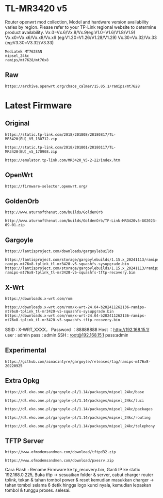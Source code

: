 # TL-MR3420 v5
Router openwrt mod collection, Model and hardware version availability varies by region. Please refer to your TP-Link regional website to determine product availability.
Vx.0=Vx.6/Vx.8/Vx.9(eg:V1.0=V1.6/V1.8/V1.9)
Vx.x0=Vx.x6/Vx.x8/Vx.x9 (eg:V1.20=V1.26/V1.28/V1.29)
Vx.30=Vx.32/Vx.33 (eg:V3.30=V3.32/V3.33)
```
Mediatek MT7628AN
mipsel_24kc
ramips/mt7628/mt76x8
```
## Raw
```
https://archive.openwrt.org/chaos_calmer/15.05.1/ramips/mt7628
```
# Latest Firmware
## Original
```
https://static.tp-link.com/2018/201808/20180817/TL-MR3420(EU)_V5_180712.zip

https://static.tp-link.com/2018/201801/20180117/TL-MR3420(EU)_v5_170908.zip

https://emulator.tp-link.com/MR3420_V5-2-22/index.htm
```
## OpenWrt
```
https://firmware-selector.openwrt.org/
```
## GoldenOrb
```
http://www.aturnofthenut.com/builds/GoldenOrb

http://www.aturnofthenut.com/builds/GoldenOrb/TP-Link-MR3420v5-GO2023-09-01.zip
```
## Gargoyle
```
https://lantisproject.com/downloads/gargoylebuilds

https://lantisproject.com/storage/gargoylebuilds/1.15.x_20241113/ramips/gargoyle_1.15.x-ramips-mt76x8-tplink_tl-mr3420-v5-squashfs-sysupgrade.bin
https://lantisproject.com/storage/gargoylebuilds/1.15.x_20241113/ramips/gargoyle_1.15.x-ramips-mt76x8-tplink_tl-mr3420-v5-squashfs-tftp-recovery.bin
```
## X-Wrt
```
https://downloads.x-wrt.com/rom

https://downloads.x-wrt.com/rom/x-wrt-24.04-b202411262136-ramips-mt76x8-tplink_tl-mr3420-v5-squashfs-sysupgrade.bin
https://downloads.x-wrt.com/rom/x-wrt-24.04-b202411262136-ramips-mt76x8-tplink_tl-mr3420-v5-squashfs-tftp-recovery.bin
```
SSID : X-WRT_XXXX， Password ：88888888
Host ：http://192.168.15.1/
user : admin
pass : admin
SSH : root@192.168.15.1 pass:admin
## Experimental
```
https://github.com/aimacintyre/gargoyle/releases/tag/ramips-mt76x8-20220925
```
## Extra Opkg
```
https://dl.eko.one.pl/gargoyle-pl/1.14/packages/mipsel_24kc/base

https://dl.eko.one.pl/gargoyle-pl/1.14/packages/mipsel_24kc/luci

https://dl.eko.one.pl/gargoyle-pl/1.14/packages/mipsel_24kc/packages

https://dl.eko.one.pl/gargoyle-pl/1.14/packages/mipsel_24kc/routing

https://dl.eko.one.pl/gargoyle-pl/1.14/packages/mipsel_24kc/telephony
```
## TFTP Server
```
https://www.ofmodemsandmen.com/download/tftpd32.zip

https://www.ofmodemsandmen.com/download/pxesrv.zip
```
Cara Flash : Rename Firmware ke tp_recovery.bin, Ganti IP ke static 192.168.0.225, Buka tftp -> sesuaikan folder & server, cabut charger router tplink, tekan & tahan tombol power & reset kemudian masukkan charger -> tahan tombol selama 6 detik hingga logo kunci nyala, kemudian lepaskan tombol & tunggu proses. selesai.